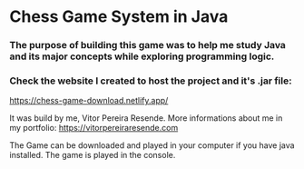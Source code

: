 # Chess Game System in Java

### The purpose of building this game was to help me study Java and its major concepts while exploring programming logic.

### Check the website I created to host the project and it's .jar file:
https://chess-game-download.netlify.app/

It was build by me, Vitor Pereira Resende. More informations about me in my portfolio:
https://vitorpereiraresende.com

The Game can be downloaded and played in your computer if you have java installed. The game is played in the console.